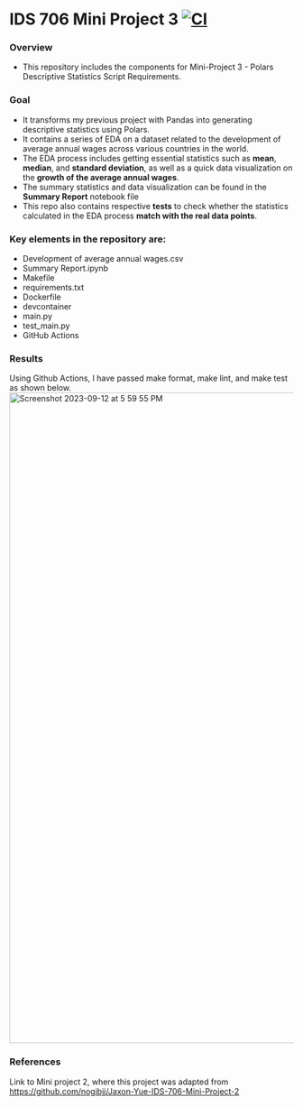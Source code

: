 # IDS 706 Mini Project 3 [![CI](https://github.com/nogibjj/Jaxon-Yue-IDS-706-Mini-Project-3/actions/workflows/cicd.yml/badge.svg)](https://github.com/nogibjj/Jaxon-Yue-IDS-706-Mini-Project-3/actions/workflows/cicd.yml)
### Overview
* This repository includes the components for Mini-Project 3 - Polars Descriptive Statistics Script
Requirements.

### Goal
* It transforms my previous project with Pandas into generating descriptive statistics using Polars.
* It contains a series of EDA on a dataset related to the development of average annual wages across various countries in the world.
* The EDA process includes getting essential statistics such as **mean**, **median**, and **standard deviation**, as well as a quick data visualization on the **growth of the average annual wages**.
* The summary statistics and data visualization can be found in the **Summary Report** notebook file
* This repo also contains respective **tests** to check whether the statistics calculated in the EDA process **match with the real data points**.

### Key elements in the repository are:
* Development of average annual wages.csv
* Summary Report.ipynb
* Makefile
* requirements.txt
* Dockerfile
* devcontainer
* main.py
* test_main.py
* GitHub Actions

### Results
Using Github Actions, I have passed make format, make lint, and make test as shown below.
<img width="1154" alt="Screenshot 2023-09-12 at 5 59 55 PM" src="https://github.com/nogibjj/Jaxon-Yue-IDS-706-Mini-Project-3/assets/70416390/71c80522-d698-4d17-8e95-acdd7be03671">

### References
Link to Mini project 2, where this project was adapted from
https://github.com/nogibjj/Jaxon-Yue-IDS-706-Mini-Project-2
